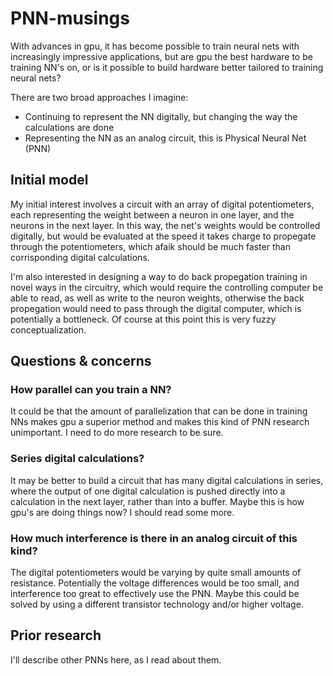 # PNN-musings

With advances in gpu, it has become possible to train neural nets with increasingly impressive applications, but are gpu the best hardware to be training NN's on, or is it possible to build hardware better tailored to training neural nets?

There are two broad approaches I imagine:
 - Continuing to represent the NN digitally, but changing the way the calculations are done
 - Representing the NN as an analog circuit, this is Physical Neural Net (PNN)

## Initial model

My initial interest involves a circuit with an array of digital potentiometers, each representing the weight between a neuron in one layer, and the neurons in the next layer. In this way, the net's weights would be controlled digitally, but would be evaluated at the speed it takes charge to propegate through the potentiometers, which afaik should be much faster than corrisponding digital calculations.

I'm also interested in designing a way to do back propegation training in novel ways in the circuitry, which would require the controlling computer be able to read, as well as write to the neuron weights, otherwise the back propegation would need to pass through the digital computer, which is potentially a bottleneck. Of course at this point this is very fuzzy conceptualization.

## Questions & concerns

### How parallel can you train a NN?

It could be that the amount of parallelization that can be done in training NNs makes gpu a superior method and makes this kind of PNN research unimportant. I need to do more research to be sure.

### Series digital calculations?

It may be better to build a circuit that has many digital calculations in series, where the output of one digital calculation is pushed directly into a calculation in the next layer, rather than into a buffer. Maybe this is how gpu's are doing things now? I should read some more.

### How much interference is there in an analog circuit of this kind?

The digital potentiometers would be varying by quite small amounts of resistance. Potentially the voltage differences would be too small, and interference too great to effectively use the PNN. Maybe this could be solved by using a different transistor technology and/or higher voltage.

## Prior research

I'll describe other PNNs here, as I read about them.
